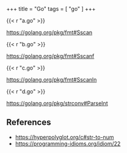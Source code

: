 +++
title = "Go"
tags = [ "go" ]
+++

{{< r "a.go" >}}

<https://golang.org/pkg/fmt#Sscan>

{{< r "b.go" >}}

<https://golang.org/pkg/fmt#Sscanf>

{{< r "c.go" >}}

<https://golang.org/pkg/fmt#Sscanln>

{{< r "d.go" >}}

<https://golang.org/pkg/strconv#ParseInt>

## References

- <https://hyperpolyglot.org/c#str-to-num>
- <https://programming-idioms.org/idiom/22>
